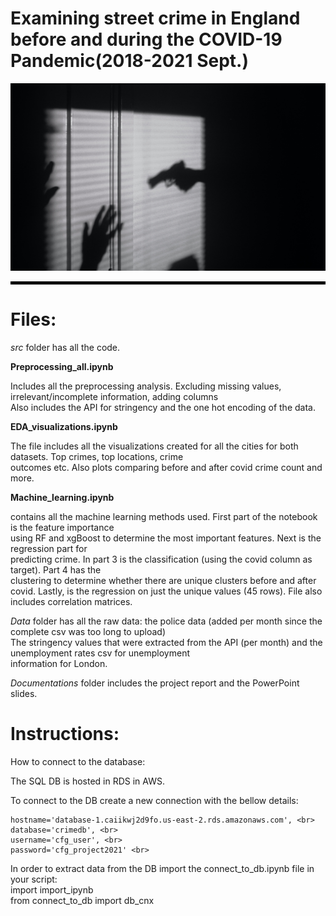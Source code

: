 
# Examining street crime in England before and during the COVID-19 Pandemic(2018-2021 Sept.)
</p>
<p align="center">
  <img src="visualizations/crime.jpg" width="700" height="300" title="England Street Crime Analysis">
</p>
<hr style="border:2px solid black"> </hr>

# Files: <br>

*src* folder has all the code. <br>

**Preprocessing_all.ipynb** <br>

Includes all the preprocessing analysis. Excluding missing values, irrelevant/incomplete information, adding columns <br>
Also includes the API for stringency and the one hot encoding of the data.


**EDA_visualizations.ipynb** <br>

The file includes all the visualizations created for all the cities for both datasets. Top crimes, top locations, crime <br>
outcomes etc. Also plots comparing before and after covid crime count and more. <br>

**Machine_learning.ipynb** <br>

contains all the machine learning methods used. First part of the notebook is the feature importance <br>
using RF and xgBoost to determine the most important features. Next is the regression part for <br>
predicting crime. In part 3 is the classification (using the covid column as target). Part 4 has the <br>
clustering to determine whether there are unique clusters before and after covid. Lastly, is the regression on just the 
unique values (45 rows). File also includes correlation matrices. <br>

*Data* folder has all the raw data: the police data (added per month since the complete csv was too long to upload) <br>
The stringency values that were extracted from the API (per month) and the unemployment rates csv for unemployment <br>
information for London. <br>

*Documentations* folder includes the project report and the PowerPoint slides.

# Instructions: <br>

How to connect to the database: <br>

The SQL DB is hosted in RDS in AWS. <br>

To connect to the DB create a new connection with the bellow details: <br>

    hostname='database-1.caiikwj2d9fo.us-east-2.rds.amazonaws.com', <br>
    database='crimedb', <br>
    username='cfg_user', <br>
    password='cfg_project2021' <br>

In order to extract data from the DB import the connect_to_db.ipynb file in your script: <br>
    import import_ipynb <br>
    from connect_to_db import db_cnx <br>



